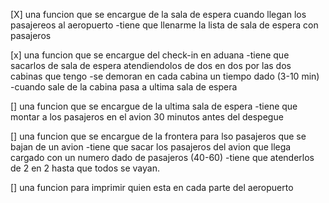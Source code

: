 [X] una funcion que se encargue de la sala de espera cuando llegan los pasajereos al aeropuerto
    -tiene que llenarme la lista de sala de espera con pasajeros 

[x] una funcion que se encargue del check-in en aduana
    -tiene que sacarlos de sala de espera atendiendolos de dos en dos por las dos cabinas que tengo
    -se demoran en cada cabina un tiempo dado (3-10 min)
    -cuando sale de la cabina pasa a ultima sala de espera

[] una funcion que se encargue de la ultima sala de espera
    -tiene que montar a los pasajeros en el avion 30 minutos antes del despegue

[] una funcion que se encargue de la frontera para lso pasajeros que se bajan de un avion 
    -tiene que sacar los pasajeros del avion que llega cargado con un numero dado de pasajeros (40-60)
    -tiene que atenderlos de 2 en 2 hasta que todos se vayan.

[] una funcion para imprimir quien esta en cada parte del aeropuerto